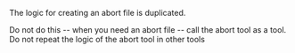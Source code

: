 The logic for creating an abort file is duplicated. 

Do not do this -- when you need an abort file -- call the abort tool as a tool. Do not repeat the logic of the abort tool in other tools